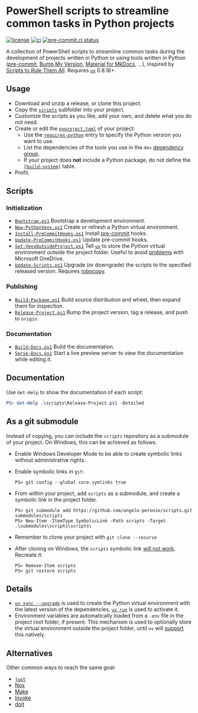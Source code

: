 # PowerShell scripts to streamline common tasks in Python projects

[![license](https://img.shields.io/github/license/angelo-peronio/scripts)](https://github.com/angelo-peronio/scripts/blob/master/LICENSE)
[![ci](https://github.com/angelo-peronio/scripts/actions/workflows/ci.yaml/badge.svg)](https://github.com/angelo-peronio/scripts/actions/workflows/ci.yaml)
[![pre-commit.ci status](https://results.pre-commit.ci/badge/github/angelo-peronio/scripts/master.svg)](https://results.pre-commit.ci/latest/github/angelo-peronio/scripts/master)

A collection of PowerShell scripts to streamline common tasks during the development of projects written in Python or using tools written in Python ([pre-commit](https://pre-commit.com/), [Bump My Version](https://callowayproject.github.io/bump-my-version/), [Material for MkDocs](https://squidfunk.github.io/mkdocs-material/), …), inspired by [Scripts to Rule Them All](https://github.blog/engineering/scripts-to-rule-them-all/). Requires [`uv`](https://docs.astral.sh/uv) 0.8.18+.

## Usage

* Download and unzip a release, or clone this project.
* Copy the [`scripts`](scripts) subfolder into your project.
* Customize the scripts as you like, add your own, and delete what you do not need.
* Create or edit the [`pyproject.toml`](https://packaging.python.org/en/latest/guides/writing-pyproject-toml/) of your project:
    * Use the [`requires-python`](https://packaging.python.org/en/latest/guides/writing-pyproject-toml/#python-requires) entry to specify the Python version you want to use.
    * List the dependencies of the tools you use in the `dev` [dependency group](https://packaging.python.org/en/latest/specifications/dependency-groups/).
    * If your project does **not** include a Python package, do not define the [`[build-system]`](https://packaging.python.org/en/latest/guides/writing-pyproject-toml/#declaring-the-build-backend) table.
* Profit.

## Scripts

### Initialization

* [`Bootstrap.ps1`](scripts/Bootstrap.ps1) Bootstrap a development environment.
* [`New-PythonVenv.ps1`](scripts/New-PythonVenv.ps1) Create or refresh a Python virtual environment.
* [`Install-PreCommitHooks.ps1`](scripts/Install-PreCommitHooks.ps1) Install [pre-commit](https://pre-commit.com/) hooks.
* [`Update-PreCommitHooks.ps1`](scripts/Update-PreCommitHooks.ps1) Update pre-commit hooks.
* [`Set-VenvOutsideProject.ps1`](scripts/Set-VenvOutsideProject.ps1) Tell [`uv`](https://docs.astral.sh/uv) to store the Python virtual environment outside the project folder. Useful to avoid [problems](https://github.com/astral-sh/uv/issues/7906) with Microsoft OneDrive.
* [`Update-Scripts.ps1`](scripts/Update-Scripts.ps1) Upgrade (or downgrade) the scripts to the specified released version. Requires [robocopy](https://learn.microsoft.com/en-us/windows-server/administration/windows-commands/robocopy).

### Publishing

* [`Build-Package.ps1`](scripts/Build-Package.ps1) Build source distribution and wheel, then expand them for inspection.
* [`Release-Project.ps1`](scripts/Release-Project.ps1) Bump the project version, tag a release, and push to `origin`.

### Documentation

* [`Build-Docs.ps1`](scripts/Build-Docs.ps1) Build the documentation.
* [`Serve-Docs.ps1`](scripts/Serve-Docs.ps1) Start a live preview server to view the documentation while editing it.

## Documentation

Use `Get-Help` to show the documentation of each script:

```powershell
PS> Get-Help .\scripts\Release-Project.ps1 -Detailed
```

## As a git submodule

Instead of copying, you can include the `scripts` repository as a submodule of your project. On Windows, this can be achieved as follows:

* Enable Windows Developer Mode to be able to create symbolic links without administrative rights.
* Enable symbolic links in `git`:

    ```pwsh
    PS> git config --global core.symlinks true
    ```

* From within your project, add `scripts` as a submodule, and create a symbolic link in the project folder.

    ```pwsh
    PS> git submodule add https://github.com/angelo-peronio/scripts.git submodules/scripts
    PS> New-Item -ItemType SymbolicLink -Path scripts -Target .\submodules\scripts\scripts\
    ```

* Remember to clone your project with `git clone --recurse`
* After cloning on Windows, the `scripts` symbolic link [will not work](https://stackoverflow.com/questions/5917249/git-symbolic-links-in-windows/59761201#comment136888044_59761201). Recreate it:

    ```pwsh
    PS> Remove-Item scripts
    PS> git restore scripts
    ```

## Details

* [`uv sync --upgrade`](https://docs.astral.sh/uv/reference/cli/#uv-sync--upgrade) is used to create the Python virtual environment with the latest version of the dependencies, [`uv run`](https://docs.astral.sh/uv/reference/cli/#uv-run) is used to activate it.
* Environment variables are automatically loaded from a `.env` file in the project root folder, if present. This mechanism is used to optionally store the virtual environment outside the project folder, until `uv` will [support](https://github.com/astral-sh/uv/issues/1495) this natively.

## Alternatives

Other common ways to reach the same goal:

* [`just`](https://just.systems/)
* [Nox](https://nox.thea.codes/en/stable/cookbook.html)
* [Make](https://www.gnu.org/software/make/)
* [Invoke](https://www.pyinvoke.org/)
* [doit](https://pydoit.org/)
